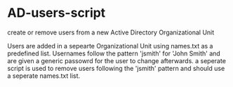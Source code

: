 # AD-users-script
create or remove users from a new Active Directory Organizational Unit

Users are added in a sepearte Organizational Unit using names.txt as a predefined list. Usernames follow the pattern 'jsmith' for 'John Smith' and are given a generic passowrd for the user to change afterwards. a seperate script is used to remove users following the 'jsmith' pattern and should use a seperate names.txt list.
